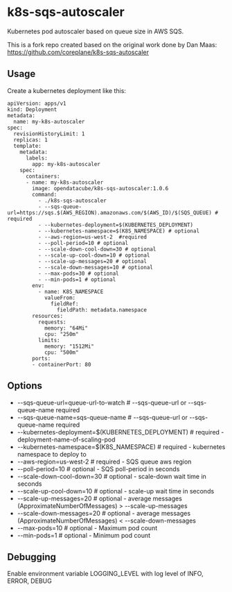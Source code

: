 # k8s-sqs-autoscaler
Kubernetes pod autoscaler based on queue size in AWS SQS.

This is a fork repo created based on the original work done by Dan Maas: https://github.com/coreplane/k8s-sqs-autoscaler

## Usage
Create a kubernetes deployment like this:
```
apiVersion: apps/v1
kind: Deployment
metadata:
  name: my-k8s-autoscaler
spec:
  revisionHistoryLimit: 1
  replicas: 1
  template:
    metadata:
      labels:
        app: my-k8s-autoscaler
    spec:
      containers:
      - name: my-k8s-autoscaler
        image: opendatacube/k8s-sqs-autoscaler:1.0.6
        command:
          - ./k8s-sqs-autoscaler
          - --sqs-queue-url=https://sqs.$(AWS_REGION).amazonaws.com/$(AWS_ID)/$(SQS_QUEUE) # required
          - --kubernetes-deployment=$(KUBERNETES_DEPLOYMENT)
          - --kubernetes-namespace=$(K8S_NAMESPACE) # optional
          - --aws-region=us-west-2  #required
          - --poll-period=10 # optional
          - --scale-down-cool-down=30 # optional
          - --scale-up-cool-down=10 # optional
          - --scale-up-messages=20 # optional
          - --scale-down-messages=10 # optional
          - --max-pods=30 # optional
          - --min-pods=1 # optional
        env:
          - name: K8S_NAMESPACE
            valueFrom:
              fieldRef:
                fieldPath: metadata.namespace
        resources:
          requests:
            memory: "64Mi"
            cpu: "250m"
          limits:
            memory: "1512Mi"
            cpu: "500m"
        ports:
        - containerPort: 80

```

## Options
* --sqs-queue-url=queue-url-to-watch # --sqs-queue-url or --sqs-queue-name required
* --sqs-queue-name=sqs-queue-name  # --sqs-queue-url or --sqs-queue-name required
* --kubernetes-deployment=$(KUBERNETES_DEPLOYMENT) # required - deployment-name-of-scaling-pod
* --kubernetes-namespace=$(K8S_NAMESPACE) # required - kubernetes namespace to deploy to
* --aws-region=us-west-2 # required - SQS queue aws region 
* --poll-period=10 # optional - SQS poll-period in seconds
* --scale-down-cool-down=30 # optional - scale-down wait time in seconds
* --scale-up-cool-down=10 # optional - scale-up wait time in seconds
* --scale-up-messages=20 # optional - average messages (ApproximateNumberOfMessages) > --scale-up-messages
* --scale-down-messages=20 # optional - average messages (ApproximateNumberOfMessages) < --scale-down-messages
* --max-pods=10 # optional - Maximum pod count
* --min-pods=1 # optional - Minimum pod count


## Debugging
Enable environment variable LOGGING_LEVEL with log level of INFO, ERROR, DEBUG

